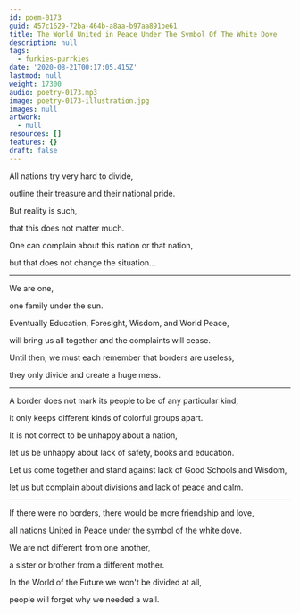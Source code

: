 ```yaml
---
id: poem-0173
guid: 457c1629-72ba-464b-a8aa-b97aa891be61
title: The World United in Peace Under The Symbol Of The White Dove
description: null
tags:
  - furkies-purrkies
date: '2020-08-21T00:17:05.415Z'
lastmod: null
weight: 17300
audio: poetry-0173.mp3
image: poetry-0173-illustration.jpg
images: null
artwork:
  - null
resources: []
features: {}
draft: false
---
```


All nations try very hard to divide,

outline their treasure and their national pride.

But reality is such,

that this does not matter much.

One can complain about this nation or that nation,

but that does not change the situation...

---

We are one,

one family under the sun.

Eventually Education, Foresight, Wisdom, and World Peace,

will bring us all together and the complaints will cease.

Until then, we must each remember that borders are useless,

they only divide and create a huge mess.

---

A border does not mark its people to be of any particular kind,

it only keeps different kinds of colorful groups apart.

It is not correct to be unhappy about a nation,

let us be unhappy about lack of safety, books and education.

Let us come together and stand against lack of Good Schools and Wisdom,

let us but complain about divisions and lack of peace and calm.

---

If there were no borders, there would be more friendship and love,

all nations United in Peace under the symbol of the white dove.

We are not different from one another,

a sister or brother from a different mother.

In the World of the Future we won't be divided at all,

people will forget why we needed a wall.
